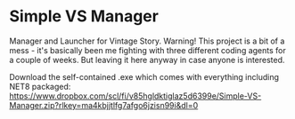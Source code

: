 # Simple VS Manager

Manager and Launcher for Vintage Story.
Warning! This project is a bit of a mess - it's basically been me fighting with three different coding agents for a couple of weeks.
But leaving it here anyway in case anyone is interested.

Download the self-contained .exe which comes with everything including NET8 packaged:
https://www.dropbox.com/scl/fi/v85hgldktiglaz5d6399e/Simple-VS-Manager.zip?rlkey=ma4kbjjtlfg7afgo6jzisn99i&dl=0

